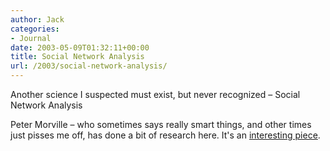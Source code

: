 ```yaml
---
author: Jack
categories:
- Journal
date: 2003-05-09T01:32:11+00:00
title: Social Network Analysis
url: /2003/social-network-analysis/
---
```


Another science I suspected must exist, but never recognized &#8211; Social Network Analysis</a>

Peter Morville &#8211; who sometimes says really smart things, and other times just pisses me off, has done a bit of research here. It's an [interesting piece][1].

 [1]: http://web.archive.org/web/20080521154016/http://www.semanticstudios.com/publications/semantics/sna.html